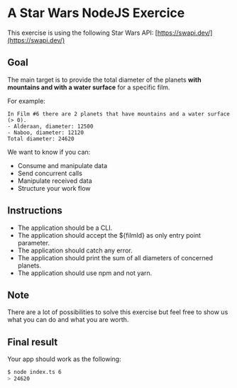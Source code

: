 # A Star Wars NodeJS Exercice
This exercise is using the following Star Wars API: [https://swapi.dev/](https://swapi.dev/)

## Goal

The main target is to provide the total diameter of the planets **with mountains and with a water surface** for a specific film.

For example:
```
In Film #6 there are 2 planets that have mountains and a water surface (> 0).
- Alderaan, diameter: 12500
- Naboo, diameter: 12120
Total diameter: 24620
```

We want to know if you can:

* Consume and manipulate data
* Send concurrent calls
* Manipulate received data
* Structure your work flow

## Instructions

* The application should be a CLI.
* The application should accept the ${filmId} as only entry point parameter. 
* The application should catch any error. 
* The application should print the sum of all diameters of concerned planets.
* The application should use npm and not yarn.

## Note
There are a lot of possibilities to solve this exercise but feel free to show us what you can do and what you are worth.

## Final result
Your app should work as the following:
```bash
$ node index.ts 6
> 24620
```

